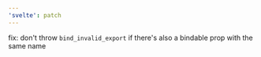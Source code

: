 ```yaml
---
'svelte': patch
---
```


fix: don't throw `bind_invalid_export` if there's also a bindable prop with the same name
